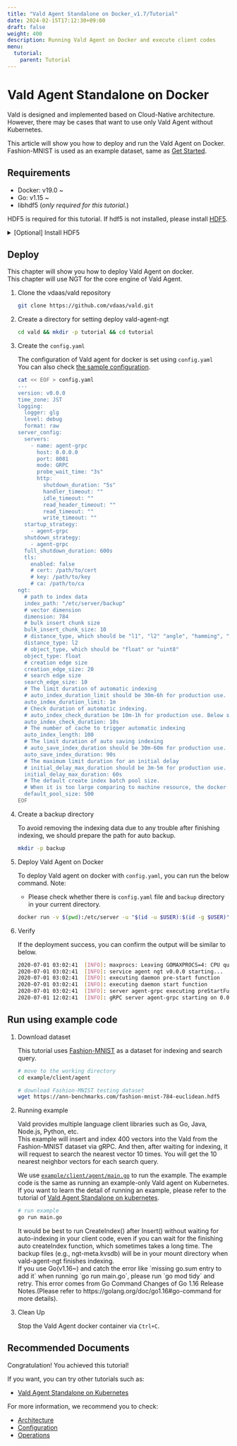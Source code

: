```yaml
---
title: "Vald Agent Standalone on Docker_v1.7/Tutorial"
date: 2024-02-15T17:12:30+09:00
draft: false
weight: 400
description: Running Vald Agent on Docker and execute client codes
menu:
  tutorial:
    parent: Tutorial
---
```


# Vald Agent Standalone on Docker

Vald is designed and implemented based on Cloud-Native architecture.
However, there may be cases that want to use only Vald Agent without Kubernetes.

This article will show you how to deploy and run the Vald Agent on Docker.
Fashion-MNIST is used as an example dataset, same as [Get Started](/docs/v1.7/tutorial/get-started).

## Requirements

- Docker: v19.0 ~
- Go: v1.15 ~
- libhdf5 (_only required for this tutorial._)

HDF5 is required for this tutorial. If hdf5 is not installed, please install [HDF5](https://www.hdfgroup.org/).

<details><summary>[Optional] Install HDF5</summary><br>

```bash
# yum
yum install -y hdf5-devel

# apt
apt-get install libhdf5-serial-dev

# homebrew
brew install hdf5
```

</details>

## Deploy

This chapter will show you how to deploy Vald Agent on docker.<br>
This chapter will use NGT for the core engine of Vald Agent.

1. Clone the vdaas/vald repository

   ```bash
   git clone https://github.com/vdaas/vald.git
   ```

1. Create a directory for setting deploy vald-agent-ngt

   ```bash
   cd vald && mkdir -p tutorial && cd tutorial
   ```

1. Create the `config.yaml`

   The configuration of Vald agent for docker is set using `config.yaml`<br>
   You can also check [the sample configuration](https://github.com/vdaas/vald/blob/main/cmd/agent/core/ngt/sample.yaml).

   ```bash
   cat << EOF > config.yaml
   ---
   version: v0.0.0
   time_zone: JST
   logging:
     logger: glg
     level: debug
     format: raw
   server_config:
     servers:
       - name: agent-grpc
         host: 0.0.0.0
         port: 8081
         mode: GRPC
         probe_wait_time: "3s"
         http:
           shutdown_duration: "5s"
           handler_timeout: ""
           idle_timeout: ""
           read_header_timeout: ""
           read_timeout: ""
           write_timeout: ""
     startup_strategy:
       - agent-grpc
     shutdown_strategy:
       - agent-grpc
     full_shutdown_duration: 600s
     tls:
       enabled: false
       # cert: /path/to/cert
       # key: /path/to/key
       # ca: /path/to/ca
   ngt:
     # path to index data
     index_path: "/etc/server/backup"
     # vector dimension
     dimension: 784
     # bulk insert chunk size
     bulk_insert_chunk_size: 10
     # distance_type, which should be "l1", "l2" "angle", "hamming", "cosine", "normalizedangle", "normalizedcosine" or "jaccard"
     distance_type: l2
     # object_type, which should be "float" or "uint8"
     object_type: float
     # creation edge size
     creation_edge_size: 20
     # search edge size
     search_edge_size: 10
     # The limit duration of automatic indexing
     # auto_index_duration_limit should be 30m-6h for production use. Below setting is a just example
     auto_index_duration_limit: 1m
     # Check duration of automatic indexing.
     # auto_index_check_duration be 10m-1h for production use. Below setting is a just example
     auto_index_check_duration: 10s
     # The number of cache to trigger automatic indexing
     auto_index_length: 100
     # The limit duration of auto saving indexing
     # auto_save_index_duration should be 30m-60m for production use. The below setting is a just example.
     auto_save_index_duration: 90s
     # The maximum limit duration for an initial delay
     # initial_delay_max_duration should be 3m-5m for production use. The below setting is a just example.
     initial_delay_max_duration: 60s
     # The default create index batch pool size.
     # When it is too large comparing to machine resource, the docker container will be crash.
     default_pool_size: 500
   EOF
   ```

1. Create a backup directory

   To avoid removing the indexing data due to any trouble after finishing indexing, we should prepare the path for auto backup.

   ```bash
   mkdir -p backup
   ```

1. Deploy Vald Agent on Docker

   To deploy Vald agent on docker with `config.yaml`, you can run the below command.
   Note:

   - Please check whether there is `config.yaml` file and `backup` directory in your current directory.

   ```bash
   docker run -v $(pwd):/etc/server -u "$(id -u $USER):$(id -g $USER)" -v /etc/passwd:/etc/passwd:ro -v /etc/group:/etc/group:ro -p 8081:8081 --rm -it vdaas/vald-agent-ngt
   ```

1. Verify

   If the deployment success, you can confirm the output will be similar to below.

   ```bash
   2020-07-01 03:02:41	[INFO]:	maxprocs: Leaving GOMAXPROCS=4: CPU quota undefined
   2020-07-01 03:02:41	[INFO]:	service agent ngt v0.0.0 starting...
   2020-07-01 03:02:41	[INFO]:	executing daemon pre-start function
   2020-07-01 03:02:41	[INFO]:	executing daemon start function
   2020-07-01 03:02:41	[INFO]:	server agent-grpc executing preStartFunc
   2020-07-01 12:02:41	[INFO]:	gRPC server agent-grpc starting on 0.0.0.0:8081
   ```

## Run using example code

1. Download dataset

   This tutorial uses [Fashion-MNIST](https://github.com/zalandoresearch/fashion-mnist) as a dataset for indexing and search query.

   ```bash
   # move to the working directory
   cd example/client/agent
   ```

   ```bash
   # download Fashion-MNIST testing dataset
   wget https://ann-benchmarks.com/fashion-mnist-784-euclidean.hdf5
   ```

1. Running example

   Vald provides multiple language client libraries such as Go, Java, Node.js, Python, etc.<br>
   This example will insert and index 400 vectors into the Vald from the Fashion-MNIST dataset via gRPC.
   And then, after waiting for indexing, it will request to search the nearest vector 10 times.
   You will get the 10 nearest neighbor vectors for each search query.<br>

   We use [`example/client/agent/main.go`](https://github.com/vdaas/vald/blob/main/example/client/agent/main.go) to run the example.
   The example code is the same as running an example-only Vald agent on Kubernetes.
   If you want to learn the detail of running an example, please refer to the tutorial of [Vald Agent Standalone on kubernetes](/docs/v1.7/tutorial/get-started/#run-using-example-code).

   ```bash
   # run example
   go run main.go
   ```

   <div class="caution">
   It would be best to run CreateIndex() after Insert() without waiting for auto-indexing in your client code, even if you can wait for the finishing auto createIndex function, which sometimes takes a long time.
   The backup files (e.g., ngt-meta.kvsdb) will be in your mount directory when vald-agent-ngt finishes indexing.
   </div>

   <div class="warning">
   If you use Go(v1.16~) and catch the error like `missing go.sum entry to add it` when running `go run main.go`, please run `go mod tidy` and retry.
   This error comes from Go Command Changes of Go 1.16 Release Notes.(Please refer to https://golang.org/doc/go1.16#go-command for more details).
   </div>

1. Clean Up

   Stop the Vald Agent docker container via `Ctrl+C`.

## Recommended Documents

Congratulation! You achieved this tutorial!

If you want, you can try other tutorials such as:

- [Vald Agent Standalone on Kubernetes](/docs/v1.7/tutorial/vald-agent-standalone-on-k8s)

For more information, we recommend you to check:

- [Architecture](/docs/v1.7/overview/architecture)
- [Configuration](/docs/v1.7/user-guides/configuration)
- [Operations](/docs/v1.7/user-guides/operations)
